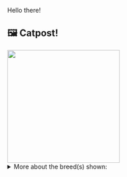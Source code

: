 Hello there!



## 🖼️ Catpost!

<sub>
    <img src="https://cdn2.thecatapi.com/images/kxUakBB2o.jpg" height="256">
</sub>


<details>
<summary>More about the breed(s) shown:</summary>

Breed: American Wirehair

Description: The American Wirehair tends to be a calm and tolerant cat who takes life as it comes. His favorite hobby is bird-watching from a sunny windowsill, and his hunting ability will stand you in good stead if insects enter the house.

Links:
<ul>
  <li>CFA http://cfa.org/Breeds/BreedsAB/AmericanWirehair.aspx</li>
  <li>Wikipedia https://en.wikipedia.org/wiki/American_Wirehair</li>
</ul> 

</details>
